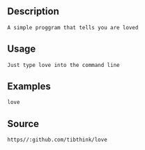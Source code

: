 
## Description
    A simple proggram that tells you are loved

## Usage
    Just type love into the command line

## Examples
    love

## Source 
    https//:github.com/tibthink/love